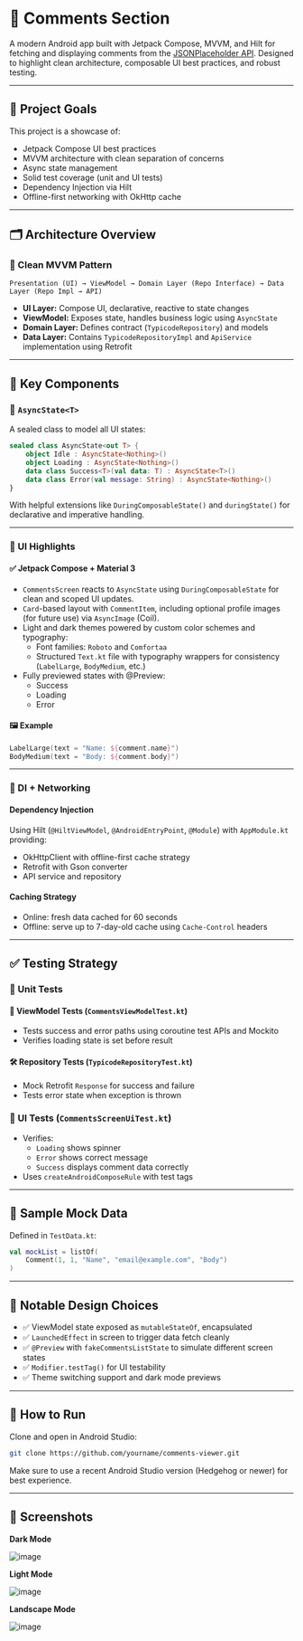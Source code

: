 # 📣 Comments Section

A modern Android app built with Jetpack Compose, MVVM, and Hilt for fetching and displaying comments
from the [JSONPlaceholder API](https://jsonplaceholder.typicode.com/). Designed to highlight clean
architecture, composable UI best practices, and robust testing.

---

## 🧠 Project Goals

This project is a showcase of:

- Jetpack Compose UI best practices
- MVVM architecture with clean separation of concerns
- Async state management
- Solid test coverage (unit and UI tests)
- Dependency Injection via Hilt
- Offline-first networking with OkHttp cache

---

## 🗂️ Architecture Overview

### 🔁 Clean MVVM Pattern

```
Presentation (UI) → ViewModel → Domain Layer (Repo Interface) → Data Layer (Repo Impl → API)
```

- **UI Layer:** Compose UI, declarative, reactive to state changes
- **ViewModel:** Exposes state, handles business logic using `AsyncState`
- **Domain Layer:** Defines contract (`TypicodeRepository`) and models
- **Data Layer:** Contains `TypicodeRepositoryImpl` and `ApiService` implementation using Retrofit

---

## 🧩 Key Components

### 🧠 `AsyncState<T>`

A sealed class to model all UI states:

```kotlin
sealed class AsyncState<out T> {
    object Idle : AsyncState<Nothing>()
    object Loading : AsyncState<Nothing>()
    data class Success<T>(val data: T) : AsyncState<T>()
    data class Error(val message: String) : AsyncState<Nothing>()
}
```

With helpful extensions like `DuringComposableState()` and `duringState()` for declarative and
imperative handling.

---

### 📱 UI Highlights

#### ✅ Jetpack Compose + Material 3

- `CommentsScreen` reacts to `AsyncState` using `DuringComposableState` for clean and scoped UI
  updates.
- `Card`-based layout with `CommentItem`, including optional profile images (for future use) via
  `AsyncImage` (Coil).
- Light and dark themes powered by custom color schemes and typography:
    - Font families: `Roboto` and `Comfortaa`
    - Structured `Text.kt` file with typography wrappers for consistency (`LabelLarge`,
      `BodyMedium`, etc.)
- Fully previewed states with @Preview:
    - Success
    - Loading
    - Error

#### 🖼️ Example

```kotlin
LabelLarge(text = "Name: ${comment.name}")
BodyMedium(text = "Body: ${comment.body}")
```

---

### 🔌 DI + Networking

#### Dependency Injection

Using Hilt (`@HiltViewModel`, `@AndroidEntryPoint`, `@Module`) with `AppModule.kt` providing:

- OkHttpClient with offline-first cache strategy
- Retrofit with Gson converter
- API service and repository

#### Caching Strategy

- Online: fresh data cached for 60 seconds
- Offline: serve up to 7-day-old cache using `Cache-Control` headers

---

## ✅ Testing Strategy

### 🧪 Unit Tests

#### 🧠 ViewModel Tests (`CommentsViewModelTest.kt`)

- Tests success and error paths using coroutine test APIs and Mockito
- Verifies loading state is set before result

#### 🛠 Repository Tests (`TypicodeRepositoryTest.kt`)

- Mock Retrofit `Response` for success and failure
- Tests error state when exception is thrown

### 🧪 UI Tests (`CommentsScreenUiTest.kt`)

- Verifies:
    - `Loading` shows spinner
    - `Error` shows correct message
    - `Success` displays comment data correctly
- Uses `createAndroidComposeRule` with test tags

---

## 🧪 Sample Mock Data

Defined in `TestData.kt`:

```kotlin
val mockList = listOf(
    Comment(1, 1, "Name", "email@example.com", "Body")
)
```

---

## 🧵 Notable Design Choices

- ✅ ViewModel state exposed as `mutableStateOf`, encapsulated
- ✅ `LaunchedEffect` in screen to trigger data fetch cleanly
- ✅ `@Preview` with `fakeCommentsListState` to simulate different screen states
- ✅ `Modifier.testTag()` for UI testability
- ✅ Theme switching support and dark mode previews

---

## 🚀 How to Run

Clone and open in Android Studio:

```bash
git clone https://github.com/yourname/comments-viewer.git
```

Make sure to use a recent Android Studio version (Hedgehog or newer) for best experience.

---

## 📸 Screenshots

**Dark Mode**

![image](https://github.com/user-attachments/assets/94c1756c-b969-4eda-98ba-5b0e1924912b)

**Light Mode**

![image](https://github.com/user-attachments/assets/9c5efa0e-b3d6-4d56-b4a6-64faf9524e7d)

**Landscape Mode**

![image](https://github.com/user-attachments/assets/e84cbedb-5c40-4f9e-a3f6-6e0438e79c48)

